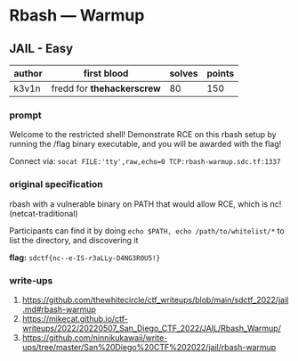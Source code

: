 # Rbash — Warmup
## JAIL - Easy
| author | first blood                  | solves | points |
|--------|------------------------------| -- | --- |
| k3v1n  | fredd for **thehackerscrew** | 80 | 150 |
### prompt
Welcome to the restricted shell! Demonstrate RCE on this rbash setup by running the  /flag binary executable, and you will be awarded with the flag!

Connect via: `socat FILE:'tty',raw,echo=0 TCP:rbash-warmup.sdc.tf:1337`

### original specification
rbash with a vulnerable binary on PATH that would allow RCE, which is nc! (netcat-traditional)

Participants can find it by doing `echo $PATH, echo /path/to/whitelist/*` to list the directory, and discovering it

**flag:** `sdctf{nc--e-IS-r3aLLy-D4NG3R0U5!}`

### write-ups
1. https://github.com/thewhitecircle/ctf_writeups/blob/main/sdctf_2022/jail.md#rbash-warmup
2. https://mikecat.github.io/ctf-writeups/2022/20220507_San_Diego_CTF_2022/JAIL/Rbash_Warmup/
3. https://github.com/ninnikukawaii/write-ups/tree/master/San%20Diego%20CTF%202022/jail/rbash-warmup